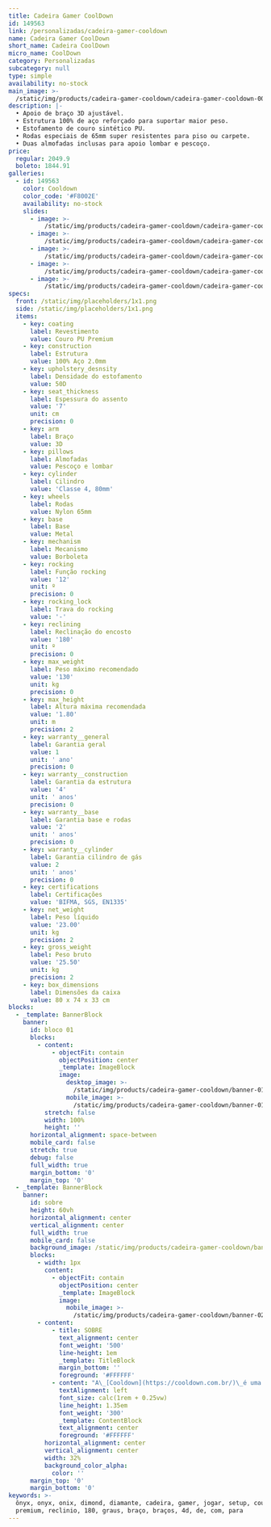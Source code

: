 ```yaml
---
title: Cadeira Gamer CoolDown
id: 149563
link: /personalizadas/cadeira-gamer-cooldown
name: Cadeira Gamer CoolDown
short_name: Cadeira CoolDown
micro_name: CoolDown
category: Personalizadas
subcategory: null
type: simple
availability: no-stock
main_image: >-
  /static/img/products/cadeira-gamer-cooldown/cadeira-gamer-cooldown-00.jpg
description: |-
  • Apoio de braço 3D ajustável.  
  • Estrutura 100% de aço reforçado para suportar maior peso.  
  • Estofamento de couro sintético PU.  
  • Rodas especiais de 65mm super resistentes para piso ou carpete.  
  • Duas almofadas inclusas para apoio lombar e pescoço.
price:
  regular: 2049.9
  boleto: 1844.91
galleries:
  - id: 149563
    color: Cooldown
    color_code: '#F8002E'
    availability: no-stock
    slides:
      - image: >-
          /static/img/products/cadeira-gamer-cooldown/cadeira-gamer-cooldown-00.jpg
      - image: >-
          /static/img/products/cadeira-gamer-cooldown/cadeira-gamer-cooldown-01.jpg
      - image: >-
          /static/img/products/cadeira-gamer-cooldown/cadeira-gamer-cooldown-02.jpg
      - image: >-
          /static/img/products/cadeira-gamer-cooldown/cadeira-gamer-cooldown-03.jpg
      - image: >-
          /static/img/products/cadeira-gamer-cooldown/cadeira-gamer-cooldown-04.jpg
specs:
  front: /static/img/placeholders/1x1.png
  side: /static/img/placeholders/1x1.png
  items:
    - key: coating
      label: Revestimento
      value: Couro PU Premium
    - key: construction
      label: Estrutura
      value: 100% Aço 2.0mm
    - key: upholstery_desnsity
      label: Densidade do estofamento
      value: 50D
    - key: seat_thickness
      label: Espessura do assento
      value: '7'
      unit: cm
      precision: 0
    - key: arm
      label: Braço
      value: 3D
    - key: pillows
      label: Almofadas
      value: Pescoço e lombar
    - key: cylinder
      label: Cilindro
      value: 'Classe 4, 80mm'
    - key: wheels
      label: Rodas
      value: Nylon 65mm
    - key: base
      label: Base
      value: Metal
    - key: mechanism
      label: Mecanismo
      value: Borboleta
    - key: rocking
      label: Função rocking
      value: '12'
      unit: º
      precision: 0
    - key: rocking_lock
      label: Trava do rocking
      value: '-'
    - key: reclining
      label: Reclinação do encosto
      value: '180'
      unit: º
      precision: 0
    - key: max_weight
      label: Peso máximo recomendado
      value: '130'
      unit: kg
      precision: 0
    - key: max_height
      label: Altura máxima recomendada
      value: '1.80'
      unit: m
      precision: 2
    - key: warranty__general
      label: Garantia geral
      value: 1
      unit: ' ano'
      precision: 0
    - key: warranty__construction
      label: Garantia da estrutura
      value: '4'
      unit: ' anos'
      precision: 0
    - key: warranty__base
      label: Garantia base e rodas
      value: '2'
      unit: ' anos'
      precision: 0
    - key: warranty__cylinder
      label: Garantia cilindro de gás
      value: 2
      unit: ' anos'
      precision: 0
    - key: certifications
      label: Certificações
      value: 'BIFMA, SGS, EN1335'
    - key: net_weight
      label: Peso líquido
      value: '23.00'
      unit: kg
      precision: 2
    - key: gross_weight
      label: Peso bruto
      value: '25.50'
      unit: kg
      precision: 2
    - key: box_dimensions
      label: Dimensões da caixa
      value: 80 x 74 x 33 cm
blocks:
  - _template: BannerBlock
    banner:
      id: bloco 01
      blocks:
        - content:
            - objectFit: contain
              objectPosition: center
              _template: ImageBlock
              image:
                desktop_image: >-
                  /static/img/products/cadeira-gamer-cooldown/banner-01.jpg
                mobile_image: >-
                  /static/img/products/cadeira-gamer-cooldown/banner-01.jpg
          stretch: false
          width: 100%
          height: ''
      horizontal_alignment: space-between
      mobile_card: false
      stretch: true
      debug: false
      full_width: true
      margin_bottom: '0'
      margin_top: '0'
  - _template: BannerBlock
    banner:
      id: sobre
      height: 60vh
      horizontal_alignment: center
      vertical_alignment: center
      full_width: true
      mobile_card: false
      background_image: /static/img/products/cadeira-gamer-cooldown/banner-02.jpg
      blocks:
        - width: 1px
          content:
            - objectFit: contain
              objectPosition: center
              _template: ImageBlock
              image:
                mobile_image: >-
                  /static/img/products/cadeira-gamer-cooldown/banner-02.jpg
        - content:
            - title: SOBRE
              text_alignment: center
              font_weight: '500'
              line-height: 1em
              _template: TitleBlock
              margin_bottom: ''
              foreground: '#FFFFFF'
            - content: "A\_[Cooldown](https://cooldown.com.br/)\_é uma hamburgueria com experiência completa em entretenimento para amantes e entusiastas de E-Sports, jogadores ou não. E a DT3sports tem o prazer de apoiar essa iniciativa."
              textAlignment: left
              font_size: calc(1rem + 0.25vw)
              line_height: 1.35em
              font_weight: '300'
              _template: ContentBlock
              text_alignment: center
              foreground: '#FFFFFF'
          horizontal_alignment: center
          vertical_alignment: center
          width: 32%
          background_color_alpha:
            color: ''
      margin_top: '0'
      margin_bottom: '0'
keywords: >-
  ônyx, onyx, onix, dimond, diamante, cadeira, gamer, jogar, setup, couro, pu,
  premium, reclinio, 180, graus, braço, braços, 4d, de, com, para
---
```

